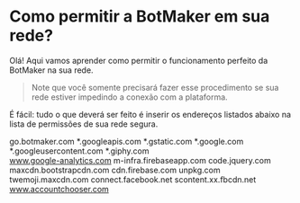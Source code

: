 # Como permitir a BotMaker em sua rede?

Olá! Aqui vamos aprender como permitir o funcionamento perfeito da BotMaker na sua rede.

> Note que você somente precisará fazer esse procedimento se sua rede estiver impedindo a conexão com a plataforma.

É fácil: tudo o que deverá ser feito é inserir os endereços listados abaixo na lista de permissões de sua rede segura.

go.botmaker.com
*.googleapis.com
*.gstatic.com
*.google.com
*.googleusercontent.com
*.giphy.com  
www.google-analytics.com
m-infra.firebaseapp.com
code.jquery.com
maxcdn.bootstrapcdn.com
cdn.firebase.com
unpkg.com
twemoji.maxcdn.com
connect.facebook.net
scontent.xx.fbcdn.net
www.accountchooser.com
